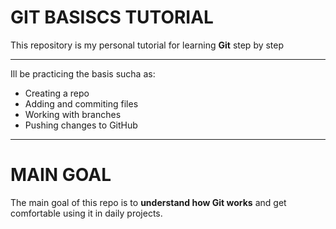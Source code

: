 # GIT BASISCS TUTORIAL

This repository is my personal tutorial for learning **Git** step by step

----

Ill be practicing the basis sucha as:
- Creating a repo
- Adding and commiting files
- Working with branches  
- Pushing changes to GitHub

---

# MAIN GOAL

The main goal of this repo is to **understand how Git works** and get comfortable using it in daily projects.  

